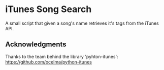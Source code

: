 # iTunes Song Search
A small script that given a song's name retrieves it's tags from the iTunes API.

 ## Acknowledgments
 Thanks to the team behind the library 'pyhton-itunes': https://github.com/ocelma/python-itunes
